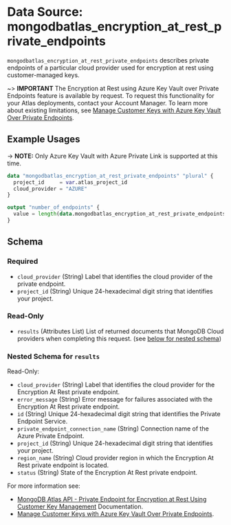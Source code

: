 # Data Source: mongodbatlas_encryption_at_rest_private_endpoints

`mongodbatlas_encryption_at_rest_private_endpoints` describes private endpoints of a particular cloud provider used for encryption at rest using customer-managed keys.

~> **IMPORTANT** The Encryption at Rest using Azure Key Vault over Private Endpoints feature is available by request. To request this functionality for your Atlas deployments, contact your Account Manager. 
To learn more about existing limitations, see [Manage Customer Keys with Azure Key Vault Over Private Endpoints](https://www.mongodb.com/docs/atlas/security/azure-kms-over-private-endpoint/#manage-customer-keys-with-azure-key-vault-over-private-endpoints).

## Example Usages

-> **NOTE:** Only Azure Key Vault with Azure Private Link is supported at this time.

```terraform
data "mongodbatlas_encryption_at_rest_private_endpoints" "plural" {
  project_id     = var.atlas_project_id
  cloud_provider = "AZURE"
}

output "number_of_endpoints" {
  value = length(data.mongodbatlas_encryption_at_rest_private_endpoints.plural.results)
}
```

<!-- schema generated by tfplugindocs -->
## Schema

### Required

- `cloud_provider` (String) Label that identifies the cloud provider of the private endpoint.
- `project_id` (String) Unique 24-hexadecimal digit string that identifies your project.

### Read-Only

- `results` (Attributes List) List of returned documents that MongoDB Cloud providers when completing this request. (see [below for nested schema](#nestedatt--results))

<a id="nestedatt--results"></a>
### Nested Schema for `results`

Read-Only:

- `cloud_provider` (String) Label that identifies the cloud provider for the Encryption At Rest private endpoint.
- `error_message` (String) Error message for failures associated with the Encryption At Rest private endpoint.
- `id` (String) Unique 24-hexadecimal digit string that identifies the Private Endpoint Service.
- `private_endpoint_connection_name` (String) Connection name of the Azure Private Endpoint.
- `project_id` (String) Unique 24-hexadecimal digit string that identifies your project.
- `region_name` (String) Cloud provider region in which the Encryption At Rest private endpoint is located.
- `status` (String) State of the Encryption At Rest private endpoint.

For more information see: 
- [MongoDB Atlas API - Private Endpoint for Encryption at Rest Using Customer Key Management](https://www.mongodb.com/docs/atlas/reference/api-resources-spec/v2/#tag/Encryption-at-Rest-using-Customer-Key-Management/operation/getEncryptionAtRestPrivateEndpointsForCloudProvider) Documentation.
- [Manage Customer Keys with Azure Key Vault Over Private Endpoints](https://www.mongodb.com/docs/atlas/security/azure-kms-over-private-endpoint/).
